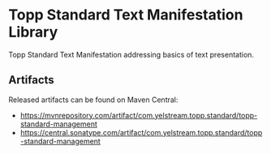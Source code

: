 # Topp Standard Text Manifestation Library

Topp Standard Text Manifestation addressing basics of text presentation.


## Artifacts

Released artifacts can be found on Maven Central:

* https://mvnrepository.com/artifact/com.yelstream.topp.standard/topp-standard-management
* https://central.sonatype.com/artifact/com.yelstream.topp.standard/topp-standard-management
